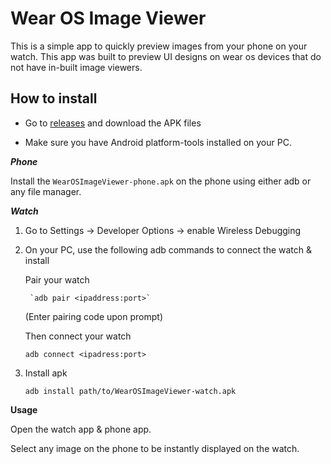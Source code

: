 
# Wear OS Image Viewer



This is a simple app to quickly preview images from your phone on your watch. This app was built to preview UI designs on wear os devices that do not have in-built image viewers.




## How to install

- Go to [releases](https://github.com/thedesigncycle/WearOS_ImageViewer/releases) and download the APK files

- Make sure you have Android platform-tools installed on your PC.



***Phone***

Install the `WearOSImageViewer-phone.apk` on the phone using either adb or any file manager.



***Watch***

1. Go to Settings → Developer Options → enable Wireless Debugging



2. On your PC, use the following adb commands to connect the watch & install



	Pair your watch

		`adb pair <ipaddress:port>`

	(Enter pairing code upon prompt)

  


	Then connect your watch

	`adb connect <ipadress:port>`



3. Install apk

   `adb install path/to/WearOSImageViewer-watch.apk`




**Usage**

Open the watch app & phone app.

Select any image on the phone to be instantly displayed on the watch.
